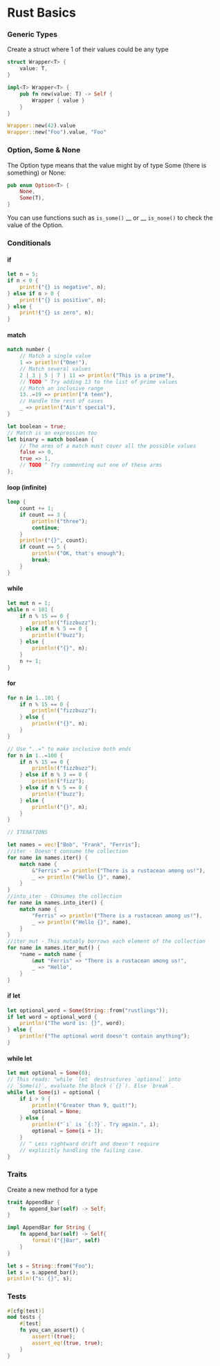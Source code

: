 # Rust Basics

### Generic Types

Create a struct where 1 of their values could be any type

```rust
struct Wrapper<T> {
    value: T,
}

impl<T> Wrapper<T> {
    pub fn new(value: T) -> Self {
        Wrapper { value }
    }
}

Wrapper::new(42).value
Wrapper::new("Foo").value, "Foo"
```

### Option, Some & None

The Option type means that the value might by of type Some (there is something) or None:

```rust
pub enum Option<T> {
    None,
    Some(T),
}
```

You can use functions such as `is_some()` __ or __ `is_none()` to check the value of the Option.

### Conditionals

#### if

```rust
let n = 5;
if n < 0 {
    print!("{} is negative", n);
} else if n > 0 {
    print!("{} is positive", n);
} else {
    print!("{} is zero", n);
}
```

#### match

```rust
match number {
    // Match a single value
    1 => println!("One!"),
    // Match several values
    2 | 3 | 5 | 7 | 11 => println!("This is a prime"),
    // TODO ^ Try adding 13 to the list of prime values
    // Match an inclusive range
    13..=19 => println!("A teen"),
    // Handle the rest of cases
    _ => println!("Ain't special"),
}

let boolean = true;
// Match is an expression too
let binary = match boolean {
    // The arms of a match must cover all the possible values
    false => 0,
    true => 1,
    // TODO ^ Try commenting out one of these arms
};
```

#### loop (infinite)

```rust
loop {
    count += 1;
    if count == 3 {
        println!("three");
        continue;
    }
    println!("{}", count);
    if count == 5 {
        println!("OK, that's enough");
        break;
    }
}
```

#### while

```rust
let mut n = 1;
while n < 101 {
    if n % 15 == 0 {
        println!("fizzbuzz");
    } else if n % 5 == 0 {
        println!("buzz");
    } else {
        println!("{}", n);
    }
    n += 1;
}
```

#### for

```rust
for n in 1..101 {
    if n % 15 == 0 {
        println!("fizzbuzz");
    } else {
        println!("{}", n);
    }
}

// Use "..=" to make inclusive both ends
for n in 1..=100 {
    if n % 15 == 0 {
        println!("fizzbuzz");
    } else if n % 3 == 0 {
        println!("fizz");
    } else if n % 5 == 0 {
        println!("buzz");
    } else {
        println!("{}", n);
    }
}

// ITERATIONS

let names = vec!["Bob", "Frank", "Ferris"];
//iter - Doesn't consume the collection
for name in names.iter() {
    match name {
        &"Ferris" => println!("There is a rustacean among us!"),
        _ => println!("Hello {}", name),
    }
}
//into_iter - COnsumes the collection
for name in names.into_iter() {
    match name {
        "Ferris" => println!("There is a rustacean among us!"),
        _ => println!("Hello {}", name),
    }
}
//iter_mut - This mutably borrows each element of the collection
for name in names.iter_mut() {
    *name = match name {
        &mut "Ferris" => "There is a rustacean among us!",
        _ => "Hello",
    }
}
```

#### if let

```rust
let optional_word = Some(String::from("rustlings"));
if let word = optional_word {
    println!("The word is: {}", word);
} else {
    println!("The optional word doesn't contain anything");
}
```

#### while let

```rust
let mut optional = Some(0);
// This reads: "while `let` destructures `optional` into
// `Some(i)`, evaluate the block (`{}`). Else `break`.
while let Some(i) = optional {
    if i > 9 {
        println!("Greater than 9, quit!");
        optional = None;
    } else {
        println!("`i` is `{:?}`. Try again.", i);
        optional = Some(i + 1);
    }
    // ^ Less rightward drift and doesn't require
    // explicitly handling the failing case.
}
```

### Traits

Create a new method for a type

```rust
trait AppendBar {
    fn append_bar(self) -> Self;
}

impl AppendBar for String {
    fn append_bar(self) -> Self{
        format!("{}Bar", self)
    }
}

let s = String::from("Foo");
let s = s.append_bar();
println!("s: {}", s);
```

### Tests

```rust
#[cfg(test)]
mod tests {
    #[test]
    fn you_can_assert() {
        assert!(true);
        assert_eq!(true, true);
    }
}
```

